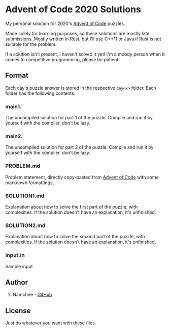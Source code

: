# Advent of Code 2020 Solutions

My personal solution for 2020's [Advent of Code](https://adventofcode.com/) puzzles.

Made solely for learning purposes, so these solutions are mostly late submissions. Mostly written in [Rust](https://www.rust-lang.org/), but I'll use C++11 or Java if Rust is not suitable for the problem.

If a solution isn't present, I haven't solved it yet! I'm a moody person when it comes to competitive programming, please be patient.

## Format

Each day's puzzle answer is stored in the respective `day<x>` folder.
Each folder has the following contents:

### main1.<language>

The uncompiled solution for part 1 of the puzzle. Compile and run it by yourself with the compiler, don't be lazy.

### main2.<language>

The uncompiled solution for part 2 of the puzzle. Compile and run it by yourself with the compiler, don't be lazy.

### PROBLEM.md

Problem statement, directly copy-pasted from [Advent of Code](https://adventofcode.com/) with some markdown formattings.

### SOLUTION1.md

Explanation about how to solve the first part of the puzzle, with complexities. If the solution doesn't have an explanation, it's unfinished.

### SOLUTION2.md

Explanation about how to solve the second part of the puzzle, with complexities. If the solution doesn't have an explanation, it's unfinished.

### input.in

Sample input

## Author

1. Namchee - [GitHub](https://github.com/Namchee)

## License

Just do whatever you want with these files.
